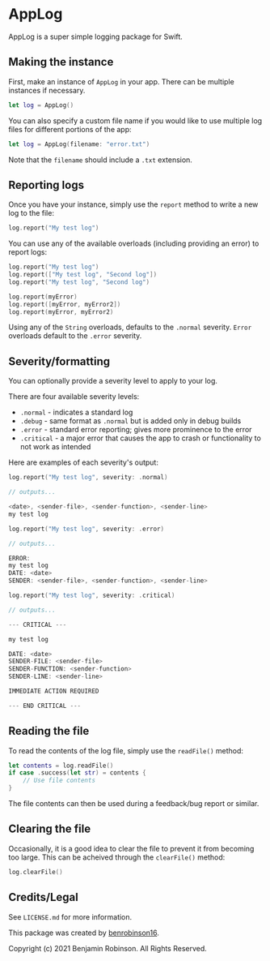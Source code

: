 # AppLog

AppLog is a super simple logging package for Swift.

## Making the instance

First, make an instance of `AppLog` in your app. There can be multiple instances if necessary.

```swift
let log = AppLog()
```

You can also specify a custom file name if you would like to use multiple log files for different portions of the app:

```swift
let log = AppLog(filename: "error.txt")
```

Note that the `filename` should include a `.txt` extension.

## Reporting logs

Once you have your instance, simply use the `report` method to write a new log to the file:

```swift
log.report("My test log")
```

You can use any of the available overloads (including providing an error) to report logs:

```swift
log.report("My test log")
log.report(["My test log", "Second log"])
log.report("My test log", "Second log")

log.report(myError)
log.report([myError, myError2])
log.report(myError, myError2)
```

Using any of the `String` overloads, defaults to the `.normal` severity. `Error` overloads default to the `.error` severity.

## Severity/formatting

You can optionally provide a severity level to apply to your log.

There are four available severity levels:

- `.normal` - indicates a standard log
- `.debug` - same format as `.normal` but is added only in debug builds
- `.error` - standard error reporting; gives more prominence to the error
- `.critical` - a major error that causes the app to crash or functionality to not work as intended

Here are examples of each severity's output:

```swift
log.report("My test log", severity: .normal)

// outputs...

<date>, <sender-file>, <sender-function>, <sender-line>
my test log
```
```swift
log.report("My test log", severity: .error)

// outputs...

ERROR:
my test log
DATE: <date>
SENDER: <sender-file>, <sender-function>, <sender-line>
```

```swift
log.report("My test log", severity: .critical)

// outputs...

--- CRITICAL ---

my test log

DATE: <date>
SENDER-FILE: <sender-file>
SENDER-FUNCTION: <sender-function>
SENDER-LINE: <sender-line>

IMMEDIATE ACTION REQUIRED

--- END CRITICAL ---
```

## Reading the file

To read the contents of the log file, simply use the `readFile()` method:

```swift
let contents = log.readFile()
if case .success(let str) = contents {
    // Use file contents
}
```

The file contents can then be used during a feedback/bug report or similar.

## Clearing the file

Occasionally, it is a good idea to clear the file to prevent it from becoming too large. This can be acheived through the `clearFile()` method:

```swift
log.clearFile()
```

## Credits/Legal

See `LICENSE.md` for more information.

This package was created by [benrobinson16](https://github.com/benrobinson16).

Copyright (c) 2021 Benjamin Robinson. All Rights Reserved.
